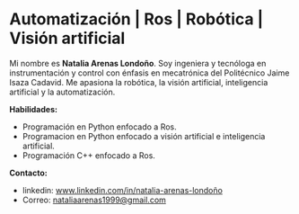 # Automatización | Ros | Robótica | Visión artificial 

Mi nombre es **Natalia Arenas Londoño**. Soy ingeniera y tecnóloga en instrumentación y control  con énfasis en mecatrónica del Politécnico Jaime Isaza Cadavid. Me apasiona la robótica, la visión artificial, inteligencia artificial y la automatización.

**Habilidades:**

- Programación en Python enfocado a Ros.
- Programacion en Python enfocado a visión artificial e inteligencia artificial.
- Programación C++ enfocado a Ros. 

**Contacto:**

- linkedin: www.linkedin.com/in/natalia-arenas-londoño
- Correo: nataliaarenas1999@gmail.com

